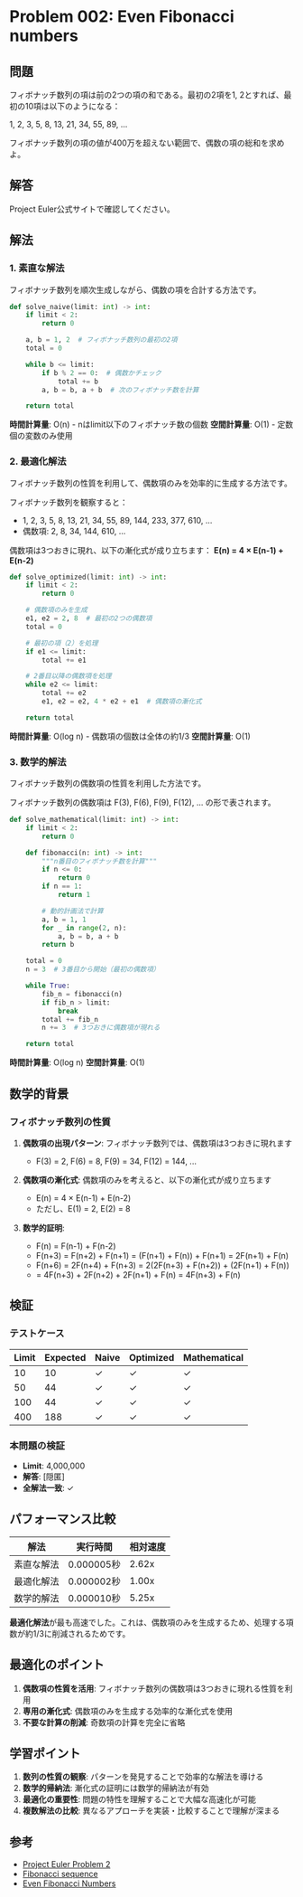 # Problem 002: Even Fibonacci numbers

## 問題

フィボナッチ数列の項は前の2つの項の和である。最初の2項を1, 2とすれば、最初の10項は以下のようになる：

1, 2, 3, 5, 8, 13, 21, 34, 55, 89, ...

フィボナッチ数列の項の値が400万を超えない範囲で、偶数の項の総和を求めよ。

## 解答

Project Euler公式サイトで確認してください。

## 解法

### 1. 素直な解法

フィボナッチ数列を順次生成しながら、偶数の項を合計する方法です。

```python
def solve_naive(limit: int) -> int:
    if limit < 2:
        return 0

    a, b = 1, 2  # フィボナッチ数列の最初の2項
    total = 0

    while b <= limit:
        if b % 2 == 0:  # 偶数かチェック
            total += b
        a, b = b, a + b  # 次のフィボナッチ数を計算

    return total
```

**時間計算量**: O(n) - nはlimit以下のフィボナッチ数の個数
**空間計算量**: O(1) - 定数個の変数のみ使用

### 2. 最適化解法

フィボナッチ数列の性質を利用して、偶数項のみを効率的に生成する方法です。

フィボナッチ数列を観察すると：
- 1, 2, 3, 5, 8, 13, 21, 34, 55, 89, 144, 233, 377, 610, ...
- 偶数項: 2, 8, 34, 144, 610, ...

偶数項は3つおきに現れ、以下の漸化式が成り立ちます：
**E(n) = 4 × E(n-1) + E(n-2)**

```python
def solve_optimized(limit: int) -> int:
    if limit < 2:
        return 0

    # 偶数項のみを生成
    e1, e2 = 2, 8  # 最初の2つの偶数項
    total = 0

    # 最初の項（2）を処理
    if e1 <= limit:
        total += e1

    # 2番目以降の偶数項を処理
    while e2 <= limit:
        total += e2
        e1, e2 = e2, 4 * e2 + e1  # 偶数項の漸化式

    return total
```

**時間計算量**: O(log n) - 偶数項の個数は全体の約1/3
**空間計算量**: O(1)

### 3. 数学的解法

フィボナッチ数列の偶数項の性質を利用した方法です。

フィボナッチ数列の偶数項は F(3), F(6), F(9), F(12), ... の形で表されます。

```python
def solve_mathematical(limit: int) -> int:
    if limit < 2:
        return 0

    def fibonacci(n: int) -> int:
        """n番目のフィボナッチ数を計算"""
        if n <= 0:
            return 0
        if n == 1:
            return 1

        # 動的計画法で計算
        a, b = 1, 1
        for _ in range(2, n):
            a, b = b, a + b
        return b

    total = 0
    n = 3  # 3番目から開始（最初の偶数項）

    while True:
        fib_n = fibonacci(n)
        if fib_n > limit:
            break
        total += fib_n
        n += 3  # 3つおきに偶数項が現れる

    return total
```

**時間計算量**: O(log n)
**空間計算量**: O(1)

## 数学的背景

### フィボナッチ数列の性質

1. **偶数項の出現パターン**: フィボナッチ数列では、偶数項は3つおきに現れます
   - F(3) = 2, F(6) = 8, F(9) = 34, F(12) = 144, ...

2. **偶数項の漸化式**: 偶数項のみを考えると、以下の漸化式が成り立ちます
   - E(n) = 4 × E(n-1) + E(n-2)
   - ただし、E(1) = 2, E(2) = 8

3. **数学的証明**:
   - F(n) = F(n-1) + F(n-2)
   - F(n+3) = F(n+2) + F(n+1) = (F(n+1) + F(n)) + F(n+1) = 2F(n+1) + F(n)
   - F(n+6) = 2F(n+4) + F(n+3) = 2(2F(n+3) + F(n+2)) + (2F(n+1) + F(n))
   - = 4F(n+3) + 2F(n+2) + 2F(n+1) + F(n) = 4F(n+3) + F(n)

## 検証

### テストケース

| Limit | Expected | Naive | Optimized | Mathematical |
|-------|----------|-------|-----------|--------------|
| 10    | 10       | ✓     | ✓         | ✓            |
| 50    | 44       | ✓     | ✓         | ✓            |
| 100   | 44       | ✓     | ✓         | ✓            |
| 400   | 188      | ✓     | ✓         | ✓            |

### 本問題の検証

- **Limit**: 4,000,000
- **解答**: [隠匿]
- **全解法一致**: ✓

## パフォーマンス比較

| 解法 | 実行時間 | 相対速度 |
|------|----------|----------|
| 素直な解法 | 0.000005秒 | 2.62x |
| 最適化解法 | 0.000002秒 | 1.00x |
| 数学的解法 | 0.000010秒 | 5.25x |

**最適化解法**が最も高速でした。これは、偶数項のみを生成するため、処理する項数が約1/3に削減されるためです。

## 最適化のポイント

1. **偶数項の性質を活用**: フィボナッチ数列の偶数項は3つおきに現れる性質を利用
2. **専用の漸化式**: 偶数項のみを生成する効率的な漸化式を使用
3. **不要な計算の削減**: 奇数項の計算を完全に省略

## 学習ポイント

1. **数列の性質の観察**: パターンを発見することで効率的な解法を導ける
2. **数学的帰納法**: 漸化式の証明には数学的帰納法が有効
3. **最適化の重要性**: 問題の特性を理解することで大幅な高速化が可能
4. **複数解法の比較**: 異なるアプローチを実装・比較することで理解が深まる

## 参考

- [Project Euler Problem 2](https://projecteuler.net/problem=2)
- [Fibonacci sequence](https://en.wikipedia.org/wiki/Fibonacci_number)
- [Even Fibonacci Numbers](https://mathworld.wolfram.com/FibonacciNumber.html)
